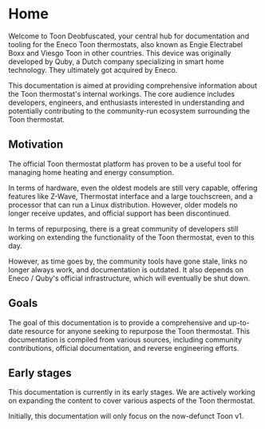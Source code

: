 # Home

Welcome to Toon Deobfuscated, your central hub for documentation and tooling
for the Eneco Toon thermostats, also known as Engie Electrabel Boxx and Viesgo
Toon in other countries. This device was originally developed by Quby, a Dutch
company specializing in smart home technology. They ultimately got acquired by
Eneco.

This documentation is aimed at providing comprehensive information about the
Toon thermostat's internal workings. The core audience includes developers,
engineers, and enthusiasts interested in understanding and potentially
contributing to the community-run ecosystem surrounding the Toon thermostat.

## Motivation
The official Toon thermostat platform has proven to be a useful tool for
managing home heating and energy consumption.

In terms of hardware, even the oldest models are still very capable,
offering features like Z-Wave, Thermostat interface and a large touchscreen,
and a processor that can run a Linux distribution. However, older models no
longer receive updates, and official support has been discontinued.

In terms of repurposing, there is a great community of developers still
working on extending the functionality of the Toon thermostat, even to this
day.

However, as time goes by, the community tools have gone stale, links no longer
always work, and documentation is outdated. It also depends on Eneco / Quby's
official infrastructure, which will eventually be shut down.

## Goals
The goal of this documentation is to provide a comprehensive and up-to-date
resource for anyone seeking to repurpose the Toon thermostat. This
documentation is compiled from various sources, including community
contributions, official documentation, and reverse engineering efforts.

## Early stages

This documentation is currently in its early stages. We are actively working
on expanding the content to cover various aspects of the Toon thermostat.

Initially, this documentation will only focus on the now-defunct Toon v1.
